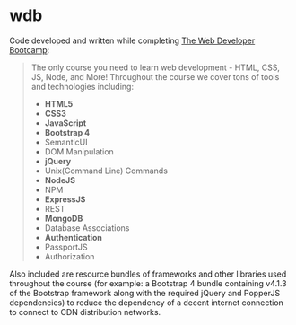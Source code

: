 # __wdb__
Code developed and written while completing [The Web Developer Bootcamp](https://www.udemy.com/course/the-web-developer-bootcamp/):

> The only course you need to learn web development - HTML, CSS, JS, Node, and More!
> Throughout the course we cover tons of tools and technologies including:
> * __HTML5__
> * __CSS3__
> * __JavaScript__
> * __Bootstrap 4__
> * SemanticUI
> * DOM Manipulation
> * __jQuery__
> * Unix(Command Line) Commands
> * __NodeJS__
> * NPM
> * __ExpressJS__
> * REST
> * __MongoDB__
> * Database Associations
> * __Authentication__
> * PassportJS
> * Authorization

Also included are resource bundles of frameworks and other libraries used throughout the course (for example: a Bootstrap 4 bundle containing v4.1.3 of the Bootstrap framework along with the required jQuery and PopperJS dependencies) to reduce the dependency of a decent internet connection to connect to CDN distribution networks.
